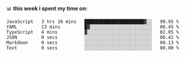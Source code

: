📊 **this week i spent my time on:**
<!--START_SECTION:waka-->

```text
JavaScript   3 hrs 16 mins   ██████████████████████▓░░   90.95 %
YAML         13 mins         █▓░░░░░░░░░░░░░░░░░░░░░░░   06.45 %
TypeScript   4 mins          ▓░░░░░░░░░░░░░░░░░░░░░░░░   02.05 %
JSON         0 secs          ░░░░░░░░░░░░░░░░░░░░░░░░░   00.42 %
Markdown     0 secs          ░░░░░░░░░░░░░░░░░░░░░░░░░   00.13 %
Text         0 secs          ░░░░░░░░░░░░░░░░░░░░░░░░░   00.00 %
```

<!--END_SECTION:waka-->
